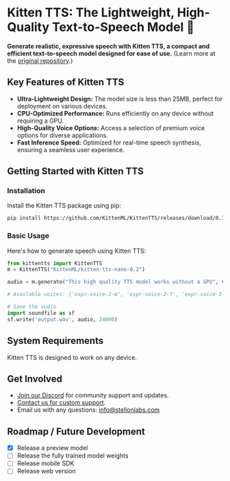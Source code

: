 # Kitten TTS: The Lightweight, High-Quality Text-to-Speech Model 🎤

**Generate realistic, expressive speech with Kitten TTS, a compact and efficient text-to-speech model designed for ease of use.** (Learn more at the [original repository](https://github.com/KittenML/KittenTTS).)

## Key Features of Kitten TTS

*   **Ultra-Lightweight Design:** The model size is less than 25MB, perfect for deployment on various devices.
*   **CPU-Optimized Performance:** Runs efficiently on any device without requiring a GPU.
*   **High-Quality Voice Options:** Access a selection of premium voice options for diverse applications.
*   **Fast Inference Speed:** Optimized for real-time speech synthesis, ensuring a seamless user experience.

## Getting Started with Kitten TTS

### Installation

Install the Kitten TTS package using pip:

```bash
pip install https://github.com/KittenML/KittenTTS/releases/download/0.1/kittentts-0.1.0-py3-none-any.whl
```

### Basic Usage

Here's how to generate speech using Kitten TTS:

```python
from kittentts import KittenTTS
m = KittenTTS("KittenML/kitten-tts-nano-0.2")

audio = m.generate("This high quality TTS model works without a GPU", voice='expr-voice-2-f' )

# Available voices: ['expr-voice-2-m', 'expr-voice-2-f', 'expr-voice-3-m', 'expr-voice-3-f', 'expr-voice-4-m', 'expr-voice-4-f', 'expr-voice-5-m', 'expr-voice-5-f']

# Save the audio
import soundfile as sf
sf.write('output.wav', audio, 24000)
```

## System Requirements

Kitten TTS is designed to work on any device.

## Get Involved

*   [Join our Discord](https://discord.com/invite/VJ86W4SURW) for community support and updates.
*   [Contact us for custom support](https://docs.google.com/forms/d/e/1FAIpQLSc49erSr7jmh3H2yeqH4oZyRRuXm0ROuQdOgWguTzx6SMdUnQ/viewform?usp=preview).
*   Email us with any questions: info@stellonlabs.com

## Roadmap / Future Development

*   [x] Release a preview model
*   [ ] Release the fully trained model weights
*   [ ] Release mobile SDK
*   [ ] Release web version
